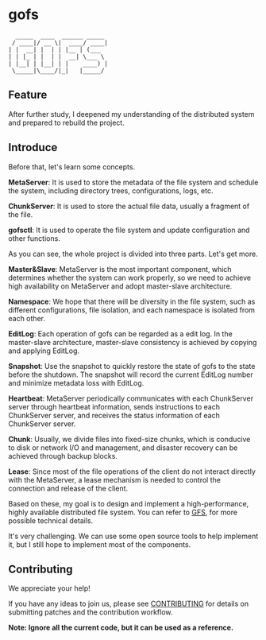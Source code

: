 # gofs
```
  _____  ____  ______ _____    
 / ____|/ __ \|  ____/ ____|   
| |  __| |  | | |__ | (___     
| | |_ | |  | |  __| \___ \    
| |__| | |__| | |    ____) |   
 \_____|\____/|_|   |_____/    
```

## Feature

After further study, I deepened my understanding of the distributed system and prepared to rebuild the project.

## Introduce

Before that, let's learn some concepts.

**MetaServer**: It is used to store the metadata of the file system and schedule the system, including directory trees, configurations, logs, etc.

**ChunkServer**: It is used to store the actual file data, usually a fragment of the file.

**gofsctl**: It is used to operate the file system and update configuration and other functions.

As you can see, the whole project is divided into three parts. Let's get more.

**Master&Slave**: MetaServer is the most important component, which determines whether the system can work properly, so we need to achieve high availability on MetaServer and adopt master-slave architecture.

**Namespace**: We hope that there will be diversity in the file system, such as different configurations, file isolation, and each namespace is isolated from each other.

**EditLog**: Each operation of gofs can be regarded as a edit log. In the master-slave architecture, master-slave consistency is achieved by copying and applying EditLog.

**Snapshot**: Use the snapshot to quickly restore the state of gofs to the state before the shutdown. The snapshot will record the current EditLog number and minimize metadata loss with EditLog.

**Heartbeat**: MetaServer periodically communicates with each ChunkServer server through heartbeat information, sends instructions to each ChunkServer server, and receives the status information of each ChunkServer server.

**Chunk**: Usually, we divide files into fixed-size chunks, which is conducive to disk or network I/O and management, and disaster recovery can be achieved through backup blocks.

**Lease**: Since most of the file operations of the client do not interact directly with the MetaServer, a lease mechanism is needed to control the connection and release of the client.

Based on these, my goal is to design and implement a high-performance, highly available distributed file system. You can refer to [GFS](http://nil.csail.mit.edu/6.824/2022/papers/gfs.pdf), for more possible technical details.

It's very challenging. We can use some open source tools to help implement it, but I still hope to implement most of the components.

## Contributing

We appreciate your help!

If you have any ideas to join us, please see [CONTRIBUTING](https://github.com/baytan0720/gofs/blob/main/CONTRIBUTING.md) for details on submitting patches and the contribution workflow.

**Note: Ignore all the current code, but it can be used as a reference.**
